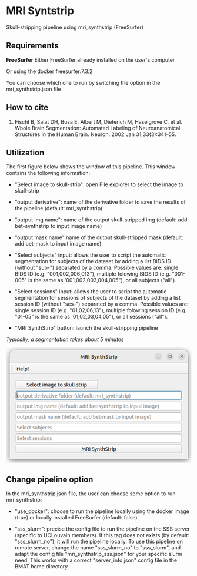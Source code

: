 # MRI Syntstrip
Skull-stripping pipeline using mri_synthstrip (FreeSurfer)

## Requirements

**FreeSurfer**
Either FreeSurfer already installed on the user's computer

Or using the docker freesurfer:7.3.2

You can choose which one to run by switching the option in the mri_synthstrip.json file

## How to cite

1. Fischl B, Salat DH, Busa E, Albert M, Dieterich M, Haselgrove C, et al. Whole Brain Segmentation: Automated Labeling of Neuroanatomical Structures in the Human Brain. Neuron. 2002 Jan 31;33(3):341–55.

## Utilization

The first figure below shows the window of this pipeline. This window contains the following information:

* "Select image to skull-strip": open File explorer to select the image to skull-strip

* "output derivative": name of the derivative folder to save the results of the pipeline (default: mri_synthstrip)

* "output img name": name of the output skull-stripped img (default: add bet-synthstrip to input image name)

* "output mask name" name of the output skull-stripped mask (default: add bet-mask to input image name)

* "Select subjects" input: allows the user to script the automatic segmentation for subjects of the dataset by adding a list BIDS ID (without "sub-") separated by a comma. Possible values are: single BIDS ID (e.g. "001,002,006,013"), multiple folowing BIDS ID (e.g. "001-005" is the same as '001,002,003,004,005"), or all subjects ("all").

* "Select sessions" input: allows the user to script the automatic segmentation for sessions of subjects of the dataset by adding a list session ID (without "ses-") separated by a comma. Possible values are: single session ID (e.g. "01,02,06,13"), multiple folowing session ID (e.g. "01-05" is the same as '01,02,03,04,05"), or all sessions ("all").

* "MRI SynthStrip" button: launch the skull-stripping pipeline

*Typically, a segmentation takes about 5 minutes*


![mri_synthstrip window](Readme_pictures/mri_synthstrip.png)

## Change pipeline option

In the mri_synthstrip.json file, the user can choose some option to run mri_synthstrip:

* "use_docker": choose to run the pipeline locally using the docker image (true) or locally installed FreeSurfer (default: false)

* "sss_slurm": precise the config file to run the pipeline on the SSS server (specific to UCLouvain members). If this tag does not exists (by default: "sss_slurm_no"), it will run the pipeline locally. To use this pipeline on remote server, change the name "sss_slurm_no" to "sss_slurm", and adapt the config file "mri_synthstrip_sss.json" for your specific slurm need. This works with a correct "server_info.json" config file in the BMAT home directory.

